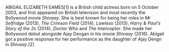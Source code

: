 ABIGAIL ELIZABETH EAMES[1] is a British child actress born on 5 October 2003, and first appeared on British television and most recently the Bollywood movie _Shivaay_. She is best known for being her roles in _Mr Selfridge_ (2013), _The Crimson Field_ (2014), _Lawless_ (2013), _Harry & Paul's Story of the 2s_ (2014), _Doctor Who_ and _The Interceptor_. She made her Bollywood debut alongside Ajay Devgan in his movie _Shivaay_ (2016). Abigail got a positive response for her performance as the daughter of Ajay Devgn in _Shivaay_.[2]
